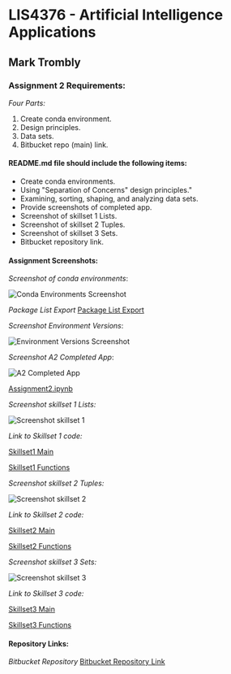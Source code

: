 # LIS4376 - Artificial Intelligence Applications

## Mark Trombly

### Assignment 2 Requirements:

*Four Parts:*

1. Create conda environment.
2. Design principles.
3. Data sets.
4. Bitbucket repo (main) link. 

#### README.md file should include the following items:

* Create conda environments.
* Using "Separation of Concerns" design principles."
* Examining, sorting, shaping, and analyzing data sets.
* Provide screenshots of completed app.
* Screenshot of skillset 1 Lists.
* Screenshot of skillset 2 Tuples.
* Screenshot of skillset 3 Sets.
* Bitbucket repository link.

#### Assignment Screenshots:

*Screenshot of conda environments*:

![Conda Environments Screenshot](img/conda_env_list.png)

*Package List Export*
[Package List Export](environment.yml "Package List")

*Screenshot Environment Versions*:

![Environment Versions Screenshot](img/my_env_versions_py.png)

*Screenshot A2 Completed App*:

![A2 Completed App](img/assignment2.png)

[Assignment2.ipynb](https://github.com/monstermark3d/lis4376/blob/master/a2/a2.ipynb "Assignment 2 ipynb")

*Screenshot skillset 1 Lists:*

![Screenshot skillset 1](img/s1_lists.png)

*Link to Skillset 1 code:*

[Skillset1 Main](/skillsets/s1_lists/main.py "S1 Lists main.py")

[Skillset1 Functions](/skillsets/s1_lists/functions.py "S1 Lists functions.py")

*Screenshot skillset 2 Tuples:*

![Screenshot skillset 2](img/s2_tuples.png)

*Link to Skillset 2 code:*

[Skillset2 Main](/skillsets/s2_tuples/main.py "S2 Tuples main.py")

[Skillset2 Functions](/skillsets/s2_tuples/functions.py "S2 Tuples functions.py")

*Screenshot skillset 3 Sets:*

![Screenshot skillset 3](img/s3_sets.png)

*Link to Skillset 3 code:*

[Skillset3 Main](/skillsets/s3_sets/main.py "S3 Sets main.py")

[Skillset3 Functions](/skillsets/s3_sets/functions.py "S3 Sets functions.py")

#### Repository Links:

*Bitbucket Repository*
[Bitbucket Repository Link](https://bitbucket.org/marktrombly/lis4376/src/master/ "Bitbucket Repository Link")